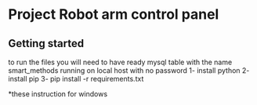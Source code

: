 # Project Robot arm control panel

## Getting started
to run the files you will need to have ready mysql table with the name smart_methods running on local host with no password
1- install python
2- install pip
3- pip install -r requirements.txt


*these instruction for windows
